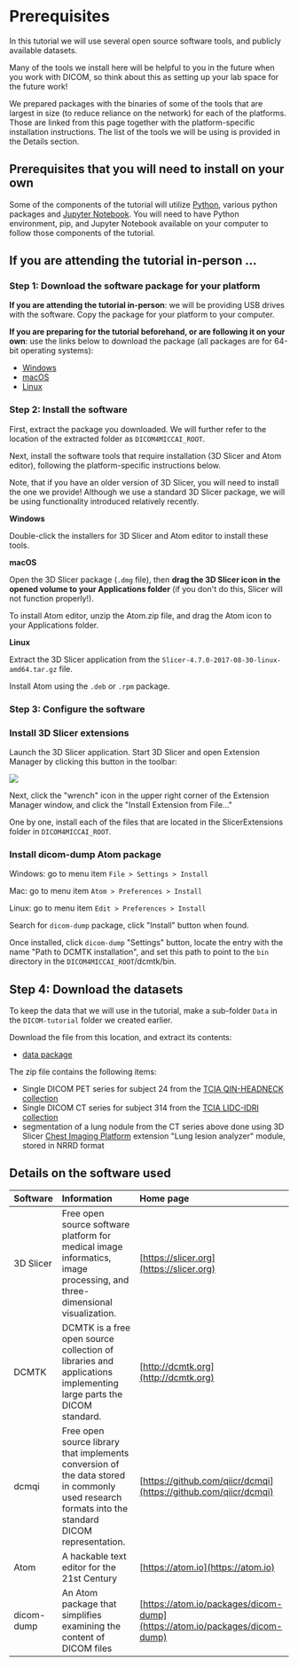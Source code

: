 # Prerequisites

In this tutorial we will use several open source software tools, and publicly available datasets.

Many of the tools we install here will be helpful to you in the future when you work with DICOM, so think about this as setting up your lab space for the future work!

We prepared packages with the binaries of some of the tools that are largest in size \(to reduce reliance on the network\) for each of the platforms. Those are linked from this page together with the platform-specific installation instructions. The list of the tools we will be using is provided in the Details section.

## Prerequisites that you will need to install on your own

Some of the components of the tutorial will utilize [Python](https://www.python.org/), various python packages and [Jupyter Notebook](http://jupyter.org/). You will need to have Python environment, pip, and Jupyter Notebook available on your computer to follow those components of the tutorial.

## If you are attending the tutorial in-person ...

### Step 1: Download the software package for your platform

**If you are attending the tutorial in-person**: we will be providing USB drives with the software. Copy the package for your platform to your computer.

**If you are preparing for the tutorial beforehand, or are following it on your own**: use the links below to download the package \(all packages are for 64-bit operating systems\):

* [Windows](https://github.com/QIICR/dicom4miccai-handson/releases/download/miccai2017/DICOM4MICCAI-Win64.zip)
* [macOS](https://github.com/QIICR/dicom4miccai-handson/releases/download/miccai2017/DICOM4MICCAI-macOS.zip)
* [Linux](https://github.com/QIICR/dicom4miccai-handson/releases/download/miccai2017/DICOM4MICCAI-Linux.zip)

### Step 2: Install the software

First, extract the package you downloaded. We will further refer to the location of the extracted folder as `DICOM4MICCAI_ROOT`.

Next, install the software tools that require installation \(3D Slicer and Atom editor\), following the platform-specific instructions below.

Note, that if you have an older version of 3D Slicer, you will need to install the one we provide! Although we use a standard 3D Slicer package, we will be using functionality introduced relatively recently.

**Windows**

Double-click the installers for 3D Slicer and Atom editor to install these tools.

**macOS**

Open the 3D Slicer package \(`.dmg` file\), then **drag the 3D Slicer icon in the opened volume to your Applications folder** \(if you don't do this, Slicer will not function properly!\).

To install Atom editor, unzip the Atom.zip file, and drag the Atom icon to your Applications folder.

**Linux**

Extract the 3D Slicer application from the `Slicer-4.7.0-2017-08-30-linux-amd64.tar.gz` file.

Install Atom using the `.deb` or `.rpm` package.

### Step 3: Configure the software

### Install 3D Slicer extensions

Launch the 3D Slicer application. Start 3D Slicer and open Extension Manager by clicking this button in the toolbar:

![](https://qiicr.gitbooks.io/quantitativereporting-guide/docs/screenshots/extension_manager.png)

Next, click the "wrench" icon in the upper right corner of the Extension Manager window, and click the "Install Extension from File..."

One by one, install each of the files that are located in the SlicerExtensions folder in `DICOM4MICCAI_ROOT`.

### Install dicom-dump Atom package

Windows: go to menu item `File > Settings > Install`

Mac: go to menu item `Atom > Preferences > Install`

Linux: go to menu item `Edit > Preferences > Install`

Search for `dicom-dump` package, click "Install" button when found.

Once installed, click `dicom-dump` "Settings" button, locate the entry with the name "Path to DCMTK installation", and set this path to point to the `bin` directory in the `DICOM4MICCAI_ROOT`/dcmtk/bin.

## Step 4: Download the datasets

To keep the data that we will use in the tutorial, make a sub-folder `Data` in the `DICOM-tutorial` folder we created earlier.

Download the file from this location, and extract its contents:

* [data package](https://github.com/QIICR/dicom4miccai-handson/releases/download/miccai2017/DICOM4MICCAI-Data.zip)

The zip file contains the following items:

* Single DICOM PET series for subject 24 from the [TCIA QIN-HEADNECK collection](https://wiki.cancerimagingarchive.net/display/Public/QIN-HEADNECK)
* Single DICOM CT series for subject 314 from the [TCIA LIDC-IDRI collection](https://wiki.cancerimagingarchive.net/display/Public/LIDC-IDRI)
* segmentation of a lung nodule from the CT series above done using 3D Slicer [Chest Imaging Platform](https://chestimagingplatform.org/) extension "Lung lesion analyzer" module, stored in NRRD format

## Details on the software used

| Software | Information | Home page |
| :--- | :--- | :--- |
| 3D Slicer | Free open source software platform for medical image informatics, image processing, and three-dimensional visualization. | [https://slicer.org](https://slicer.org) |
| DCMTK | DCMTK is a free open source collection of libraries and applications implementing large parts the DICOM standard. | [http://dcmtk.org](http://dcmtk.org) |
| dcmqi | Free open source library that implements conversion of the data stored in commonly used research formats into the standard DICOM representation. | [https://github.com/qiicr/dcmqi](https://github.com/qiicr/dcmqi) |
| Atom | A hackable text editor for the 21st Century | [https://atom.io](https://atom.io) |
| dicom-dump | An Atom package that simplifies examining the content of DICOM files | [https://atom.io/packages/dicom-dump](https://atom.io/packages/dicom-dump) |

